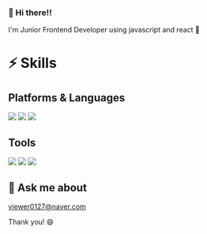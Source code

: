 ### 👋 Hi there!! 
I'm Junior Frontend Developer using javascript and react 🌱

# ⚡ Skills
## Platforms & Languages
<img src="https://img.shields.io/badge/javascript-yellow?logo=Javascript"/> <img src="https://img.shields.io/badge/React-blue?logo=React"/> 
<img src="https://img.shields.io/badge/Node.js-light green?logo=Node.js"/>

## Tools
<img src="https://img.shields.io/badge/Redux-purple?logo=Redux"/> <img src="https://img.shields.io/badge/MongoDB-green?logo=MongoDB"/> <img src="https://img.shields.io/badge/Git-gray?logo=Git"/>

## 💬 Ask me about 
viewer0127@naver.com

Thank you! 😄

